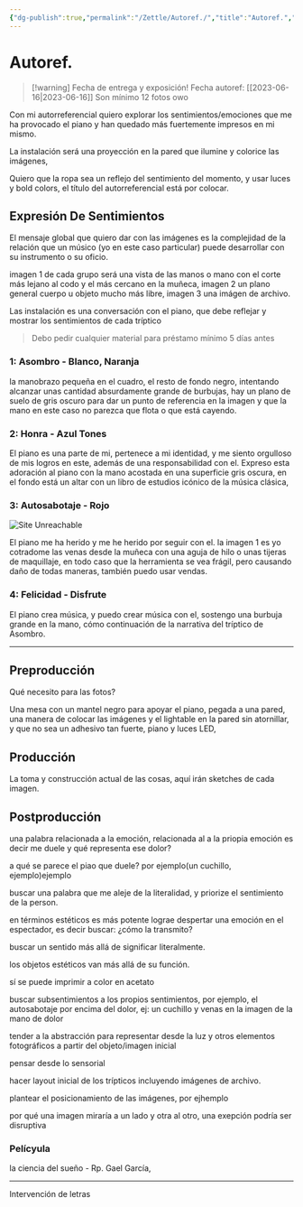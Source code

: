 ```yaml
---
{"dg-publish":true,"permalink":"/Zettle/Autoref./","title":"Autoref.","tags":["Pensamiento,"],"created":"2023-05-01T15:11:52.746-05:00","updated":"2023-08-26T20:25:15.371-05:00"}
---
```



# Autoref.

> [!warning] Fecha de entrega y exposición!
> Fecha autoref: [[2023-06-16\|2023-06-16]] 
> Son mínimo 12 fotos owo

Con mi autorreferencial quiero explorar los sentimientos/emociones que me ha provocado el piano y han quedado más fuertemente impresos en mi mismo. 

La instalación será una proyección en la pared que ilumine y colorice las imágenes,

Quiero que la ropa sea un reflejo del sentimiento del momento, y usar luces y bold colors, el título del autorreferencial está por colocar.

## Expresión De Sentimientos

El mensaje global que quiero dar con las imágenes es la complejidad de la relación que un músico (yo en este caso particular) puede desarrollar con su instrumento o su oficio.

imagen 1 de cada grupo será una vista de las manos o mano con el corte más lejano al codo y el más cercano en la muñeca, imagen 2 un plano general cuerpo u objeto mucho más libre, imagen 3 una imágen de archivo.

Las instalación es una conversación con el piano, que debe reflejar y mostrar los sentimientos de cada tríptico

> Debo pedir cualquier material para préstamo mínimo 5 días antes

### 1: Asombro - Blanco, Naranja

la manobrazo pequeña en el cuadro, el resto de fondo negro, intentando alcanzar unas cantidad absurdamente grande de burbujas, hay un plano de suelo de gris oscuro para dar un punto de referencia en la imagen y que la mano en este caso no parezca que flota o que está cayendo.

### 2: Honra - Azul Tones

El piano es una parte de mi, pertenece a mi identidad, y me siento orgulloso de mis logros en este, además de una responsabilidad con el. Expreso esta adoración al piano con la mano acostada en una superficie gris oscura, en el fondo está un altar con un libro de estudios icónico de la música clásica, 

### 3: Autosabotaje - Rojo

![Site Unreachable](https://www.youtube.com/watch?v=dpGpG_0xu1Q)

El piano me ha herido y me he herido por seguir con el. la imagen 1 es yo cotradome las venas desde la muñeca con una aguja de hilo o unas tijeras de maquillaje, en todo caso que la herramienta se vea frágil, pero causando daño de todas maneras, también puedo usar vendas.

### 4: Felicidad - Disfrute

El piano crea música, y puedo crear música con el, sostengo una burbuja grande en la mano, cómo continuación de la narrativa del tríptico de Asombro.

- - - 

## Preproducción

Qué necesito para las fotos?

Una mesa con un mantel negro para apoyar el piano, pegada a una pared, una manera de colocar las imágenes y el lightable en la pared sin atornillar, y que no sea un adhesivo tan fuerte, piano y luces LED, 

## Producción

La toma y construcción actual de las cosas, aquí irán sketches de cada imagen.

## Postproducción

una palabra relacionada a la emoción, relacionada al a la priopia emoción es decir me duele y qué representa ese dolor?

a qué se parece el piao que duele? por ejemplo(un cuchillo, ejemplo)ejemplo

buscar una palabra que me aleje de la literalidad, y priorize el sentimiento de la person.

en términos estéticos es más potente lograe despertar una emoción en el espectador, es decir buscar: ¿cómo la transmito?

buscar un sentido más allá de significar literalmente.

los objetos estéticos van más allá de su función.

sí se puede imprimir a color en acetato

buscar subsentimientos a los propios sentimientos, por ejemplo, el autosabotaje por encima del dolor, ej: un cuchillo y venas en la imagen de la mano de dolor

tender a la abstracción para representar desde la luz y otros elementos fotográficos a partir del objeto/imagen inicial 

pensar desde lo sensorial

hacer layout inicial de los trípticos incluyendo imágenes de archivo. 

plantear el posicionamiento de las imágenes, por ejhemplo

por qué una imagen miraría a un lado y otra al otro, una exepción podría ser disruptiva

### Pelícyula

la ciencia del sueño - Rp. Gael García, 

- - -

Intervención de letras
